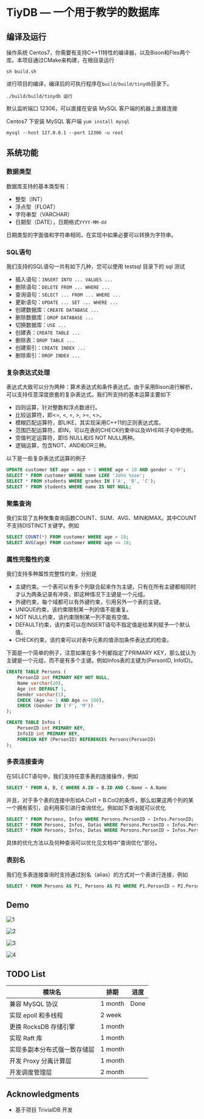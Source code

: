 # TiyDB — 一个用于教学的数据库

## 编译及运行

操作系统 Centos7，你需要有支持C++11特性的编译器，以及Bison和Flex两个库。本项目通过CMake来构建，在根目录运行

```
sh build.sh
```
进行项目的编译，编译后的可执行程序在`build/build/tinydb`目录下。

```
./build/build/tinydb 运行
```
默认监听端口 12306，可以直接在安装 MySQL 客户端的机器上直接连接

Centos7 下安装 MySQL 客户端 `yum install mysql`

```
mysql --host 127.0.0.1 --port 12306 -u root
```

## 系统功能

### 数据类型

数据库支持的基本类型有：

 * 整型（INT）
 * 浮点型（FLOAT）
 * 字符串型（VARCHAR）
 * 日期型（DATE），日期格式`YYYY-MM-dd`

日期类型的字面值和字符串相同，在实现中如果必要可以转换为字符串。

### SQL语句

我们支持的SQL语句一共有如下几种，您可以使用 testsql 目录下的 sql 测试

 * 插入语句：`INSERT INTO ... VALUES ...`
 * 删除语句：`DELETE FROM ... WHERE ...`
 * 查询语句：`SELECT ... FROM ... WHERE ...`
 * 更新语句：`UPDATE ... SET ... WHERE ...`
 * 创建数据库：`CREATE DATABASE ...`
 * 删除数据库：`DROP DATABASE ...`
 * 切换数据库：`USE ...`
 * 创建表：`CREATE TABLE ...`
 * 删除表：`DROP TABLE ...`
 * 创建索引：`CREATE INDEX ...`
 * 删除索引：`DROP INDEX ...`

### 复杂表达式处理

表达式大致可以分为两种：算术表达式和条件表达式。由于采用Bison进行解析，可以支持任意深度嵌套的复杂表达式。我们所支持的基本运算主要如下

 * 四则运算，针对整数和浮点数进行。
 * 比较运算符，即<=, <, =, >, >=, <>。
 * 模糊匹配运算符，即LIKE，其实现采用C++11的正则表达式库。
 * 范围匹配运算符，即IN，可以在表的CHECK约束中以及WHERE子句中使用。
 * 空值判定运算符，即IS NULL和IS NOT NULL两种。
 * 逻辑运算，包含NOT、AND和OR三种。

以下是一些复杂表达式运算的例子

```sql
UPDATE customer SET age = age + 1 WHERE age < 18 AND gender = 'F';
SELECT * FROM customer WHERE name LIKE 'John %son';
SELECT * FROM students WHERE grades IN ('A', 'B', 'C');
SELECT * FROM students WHERE name IS NOT NULL;
```

### 聚集查询
我们实现了五种聚集查询函数COUNT、SUM、AVG、MIN和MAX。其中COUNT不支持DISTINCT关键字。例如

```sql
SELECT COUNT(*) FROM customer WHERE age > 18;
SELECT AVG(age) FROM customer WHERE age <= 18;
```
### 属性完整性约束
我们支持多种属性完整性约束，分别是

 * 主键约束。一个表可以有多个列联合起来作为主键，只有在所有主键都相同时才认为两条记录有冲突，即这种情况下主键是一个元组。
 * 外键约束，每个域都可以有外键约束，引用另外一个表的主键。
 * UNIQUE约束，该约束限制某一列的值不能重复。
 * NOT NULL约束，该约束限制某一列不能有空值。
 * DEFAULT约束，该约束可以在INSERT语句不指定值是给某列赋予一个默认值。
 * CHECK约束，该约束可以对表中元素的值添加条件表达式的检查。

下面是一个简单的例子，注意如果在多个列都指定了PRIMARY KEY，那么就认为主键是一个元组，而不是有多个主键。例如Infos表的主键为(PersonID, InfoID)。
```sql
CREATE TABLE Persons (
    PersonID int PRIMARY KEY NOT NULL,
    Name varchar(20),
    Age int DEFAULT 1,
    Gender varchar(1),
    CHECK (Age >= 1 AND Age <= 100),
    CHECK (Gender IN ('F', 'M'))
);

CREATE TABLE Infos (
    PersonID int PRIMARY KEY,
    InfoID int PRIMARY KEY,
    FOREIGN KEY (PersonID) REFERENCES Persons(PersonID)
);

```
### 多表连接查询
在SELECT语句中，我们支持任意多表的连接操作，例如
```sql
SELECT * FROM A, B, C WHERE A.ID = B.ID AND C.Name = A.Name
```
并且，对于多个表的连接中形如A.Col1 = B.Col2的条件，那么如果这两个列的某一个拥有索引，会利用索引进行查询优化。例如如下查询就可以优化

```sql
SELECT * FROM Persons, Infos WHERE Persons.PersonID = Infos.PersonID;
SELECT * FROM Persons, Infos, Datas WHERE Persons.PersonID = Infos.PersonID AND Datas.N IS NOT NULL;
SELECT * FROM Persons, Infos, Datas WHERE Persons.PersonID = Infos.PersonID AND Datas.ID = Infos.PersonID;
```
具体的优化方法以及何种查询可以优化见文档中"查询优化"部分。
### 表别名
我们在多表连接查询时支持通过别名（alias）的方式对一个表进行连接，例如
```sql
SELECT * FROM Persons AS P1, Persons AS P2 WHERE P1.PersonID = P2.PersonID;
```

## Demo

![1](https://learnbycoding.oss-cn-beijing.aliyuncs.com/001.png)

![2](https://learnbycoding.oss-cn-beijing.aliyuncs.com/002.png)

![3](https://learnbycoding.oss-cn-beijing.aliyuncs.com/003.png)

![4](https://learnbycoding.oss-cn-beijing.aliyuncs.com/004.png)

## TODO List

| 模块名                       | 排期    | 进度 |
| ---------------------------- | ------- | ---- |
| 兼容 MySQL 协议              | 1 month | Done |
| 实现 epoll 和多线程          | 2 week  |      |
| 更换 RocksDB 存储引擎        | 1 month |      |
| 实现 Raft 库                 | 1 month |      |
| 实现多副本分布式强一致存储层 | 1 month |      |
| 开发 Proxy 分离计算层        | 1 month |      |
| 开发调度管理层               | 2 month |      |

## Acknowledgments

*  基于项目 TrivialDB 开发

